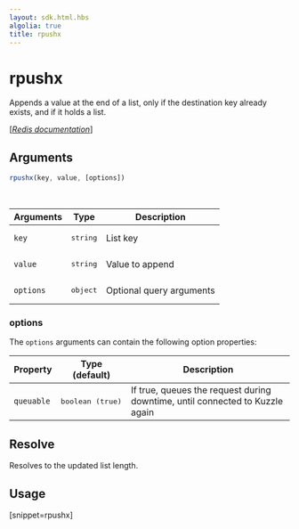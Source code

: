 ```yaml
---
layout: sdk.html.hbs
algolia: true
title: rpushx
---
```


# rpushx

Appends a value at the end of a list, only if the destination key already exists, and if it holds a list.

[[_Redis documentation_]](https://redis.io/commands/rpushx)

## Arguments

```js
rpushx(key, value, [options])
```

<br/>

| Arguments    | Type    | Description |
|--------------|---------|-------------|
| `key` | <pre>string</pre> | List key |
| `value` | <pre>string</pre> | Value to append |
| ``options`` | <pre>object</pre> | Optional query arguments |

### options

The `options` arguments can contain the following option properties:

| Property   | Type (default)   | Description                       |
| ---------- | ------- | --------------------------------- |
| `queuable` | <pre>boolean (true)</pre> | If true, queues the request during downtime, until connected to Kuzzle again |

## Resolve

Resolves to the updated list length.

## Usage

[snippet=rpushx]
